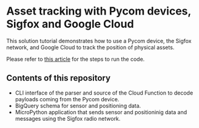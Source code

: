 # Asset tracking with Pycom devices, Sigfox and Google Cloud

This solution tutorial demonstrates how to use a Pycom device, the Sigfox network,
and Google Cloud to track the position of physical assets.

Please refer to [this article](https://cloud.google.com/solutions/tracking-assets-with-iot-devices-pycom-sigfox-gcp) for the steps to run the code.

## Contents of this repository

- CLI interface of the parser and source of the Cloud Function to decode payloads coming from the Pycom device.
- BigQuery schema for sensor and positioning data.
- MicroPython application that sends sensor and positioninig data and messages using the Sigfox radio network.
